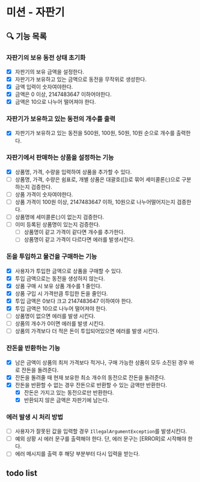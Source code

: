 # 미션 - 자판기

## 🔍 기능 목록

### 자판기의 보유 동전 상태 초기화

- [x] 자판기의 보유 금액을 설정한다.
- [x] 자판기가 보유하고 있는 금액으로 동전을 무작위로 생성한다.
- [x] 금액 입력이 숫자여야한다.
- [x] 금액은 0 이상, 2147483647 이하어야한다.
- [x] 금액은 10으로 나누어 떨어져야 한다.

### 자판기가 보유하고 있는 동전의 개수를 출력

- [x] 자판기가 보유하고 있는 동전을 500원, 100원, 50원, 10원 순으로 개수를 출력한다.

### 자판기에서 판매하는 상품을 설정하는 기능

- [x] 상품명, 가격, 수량을 입력하여 상품을 추가할 수 있다.
- [ ] 상품명, 가격, 수량은 쉼표로, 개별 상품은 대괄호([])로 묶어 세미콜론(;)으로 구분하는지 검증한다.
- [ ] 상품 가격이 숫자여야한다.
- [ ] 상품 가격이 100원 이상, 2147483647 이하, 10원으로 나누어떨어지는지 검증한다.
- [ ] 상품명에 세미콜론(;)이 없는지 검증한다.
- [ ] 이미 등록된 상품명이 있는지 검증한다.
    - [ ] 상품명이 같고 가격이 같다면 개수를 추가한다.
    - [ ] 상품명이 같고 가격이 다르다면 에러를 발생시킨다.

### 돈을 투입하고 물건을 구매하는 기능

- [x] 사용자가 투입한 금액으로 상품을 구매할 수 있다.
- [x] 투입 금액으로는 동전을 생성하지 않는다.
- [x] 상품 구매 시 보유 상품 개수를 1 줄인다.
- [x] 상품 구입 시 가격만큼 투입한 돈을 줄인다.
- [x] 투입 금액은 0보다 크고 2147483647 이하여야 한다.
- [x] 투입 금액은 10으로 나누어 떨어져야 한다.
- [ ] 상품명이 없으면 에러를 발생 시킨다.
- [ ] 상품의 개수가 0이면 에러를 발생 시킨다.
- [ ] 상품의 가격보다 더 적은 돈이 투입되어있으면 에러를 발생 시킨다.

### 잔돈을 반환하는 기능

- [x] 남은 금액이 상품의 최저 가격보다 적거나, 구매 가능한 상품이 모두 소진된 경우 바로 잔돈을 돌려준다.
- [x] 잔돈을 돌려줄 때 현재 보유한 최소 개수의 동전으로 잔돈을 돌려준다.
- [x] 잔돈을 반환할 수 없는 경우 잔돈으로 반환할 수 있는 금액만 반환한다.
    - [x] 잔돈은 가지고 있는 동전으로만 반환한다.
    - [x] 반환되지 않은 금액은 자판기에 남는다.

### 에러 발생 시 처리 방법

- [ ] 사용자가 잘못된 값을 입력할 경우 `IllegalArgumentException`를 발생시킨다.
- [ ] 예외 상황 시 에러 문구를 출력해야 한다. 단, 에러 문구는 [ERROR]로 시작해야 한다.
- [ ] 에러 메시지를 출력 후 해당 부분부터 다시 입력을 받는다.

## todo list
